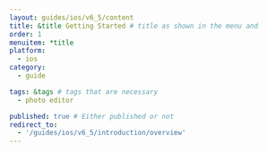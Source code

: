 ```yaml
---
layout: guides/ios/v6_5/content
title: &title Getting Started # title as shown in the menu and 
order: 1
menuitem: *title
platform:
  - ios
category: 
  - guide

tags: &tags # tags that are necessary
  - photo editor 

published: true # Either published or not 
redirect_to:
  - '/guides/ios/v6_5/introduction/overview'
---
```

